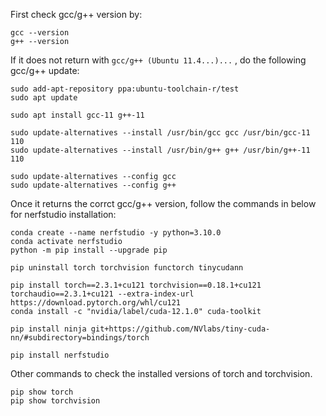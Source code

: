 First check gcc/g++ version by:

```
gcc --version
g++ --version
```

If it does not return with `gcc/g++ (Ubuntu 11.4...)...` , do the following gcc/g++ update:

```
sudo add-apt-repository ppa:ubuntu-toolchain-r/test
sudo apt update

sudo apt install gcc-11 g++-11

sudo update-alternatives --install /usr/bin/gcc gcc /usr/bin/gcc-11 110
sudo update-alternatives --install /usr/bin/g++ g++ /usr/bin/g++-11 110

sudo update-alternatives --config gcc
sudo update-alternatives --config g++
```

Once it returns the corrct gcc/g++ version, follow the commands in below for nerfstudio installation:

```
conda create --name nerfstudio -y python=3.10.0
conda activate nerfstudio
python -m pip install --upgrade pip

pip uninstall torch torchvision functorch tinycudann

pip install torch==2.3.1+cu121 torchvision==0.18.1+cu121 torchaudio==2.3.1+cu121 --extra-index-url https://download.pytorch.org/whl/cu121
conda install -c "nvidia/label/cuda-12.1.0" cuda-toolkit

pip install ninja git+https://github.com/NVlabs/tiny-cuda-nn/#subdirectory=bindings/torch

pip install nerfstudio
```

Other commands to check the installed versions of torch and torchvision.

```
pip show torch
pip show torchvision
```